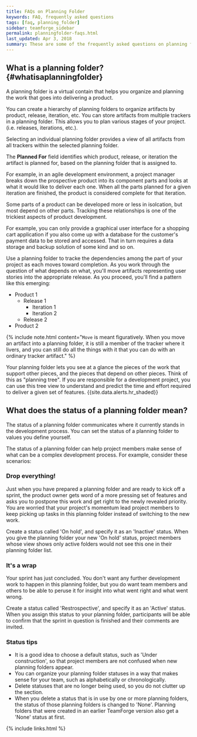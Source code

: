 ```yaml
---
title: FAQs on Planning Folder 
keywords: FAQ, frequently asked questions
tags: [faq, planning_folder]
sidebar: teamforge_sidebar
permalink: planningfolder-faqs.html
last_updated: Apr 3, 2018
summary: These are some of the frequently asked questions on planning folders.
---
```


## What is a planning folder? {#whatisaplanningfolder}

A planning folder is a virtual contain that helps you organize and planning the work that goes into delivering a product. 

You can create a hierarchy of planning folders to organize artifacts by product, release, iteration, etc. You can store artifacts from multiple trackers in a planning folder. This allows you to plan various stages of your project. (i.e. releases, iterations, etc.).

Selecting an individual planning folder provides a view of all artifacts from all trackers within the selected planning folder.

The **Planned For** field identifies which product, release, or iteration the artifact is planned for, based on the planning folder that is assigned to.

For example, in an agile development environment, a project manager breaks down the prospective product into its component parts and looks at what it would like to deliver each one. When all the parts planned for a given iteration are finished, the product is considered complete for that iteration.

Some parts of a product can be developed more or less in isolcation, but most depend on other parts. Tracking these relationships is one of the trickiest aspects of product development.

For example, you can only provide a graphical user interface for a shopping cart application if you also come up with a database for the customer's payment data to be stored and accessed. That in turn requires a data storage and backup solution of some kind and so on.

Use a planning folder to tracke the dependencies among the part of your project as each moves toward completion. As you work through the question of what depends on what, you'll move artifacts representing user stories into the appropriate release. As you proceed, you'll find a pattern like this emerging:

 * Product 1
   * Release 1
     * Iteration 1
     * Iteration 2
   * Release 2
 * Product 2
 
 {% include note.html content="`Move` is meant figuratively. When you move an artifact into a planning folder, it is still a member of the tracker where it livers, and you can still do all the things with it that you can do with an ordinary tracker artifact." %}

Your planning folder lets you see at a glance the pieces of the work that support other pieces, and the pieces that depend on other pieces. Think of this as "planning tree". If you are responsible for a development project, you can use this tree view to understand and predict the time and effort required to deliver a given set of features.
{{site.data.alerts.hr_shaded}}

## What does the status of a planning folder mean?

The status of a planning folder communicates where it currently stands in the development process. You can set the status of a planning folder to values you define yourself.

The status of a planning folder can help project members make sense of what can be a complex development process. For example, consider these scenarios:

### Drop everything!

Just when you have prepared a planning folder and are ready to kick off a sprint, the product owner gets word of a more pressing set of features and asks you to postpone this work and get right to the newly revealed priority. You are worried that your project's momentum lead project members to keep picking up tasks in this planning folder instead of switching to the new work.

Create a status called 'On hold', and specify it as an 'Inactive' status. When you give the planning folder your new 'On hold' status, project members whose view shows only active folders would not see this one in their planning folder list.

### It's a wrap

Your sprint has just concluded. You don't want any further development work to happen in this planning folder, but you do want team members and others to be able to peruse it for insight into what went right and what went wrong.

Create a status called 'Restrospective', and specify it as an 'Active' status. When you assign this status to your planning folder, participants will be able to confirm that the sprint in question is finished and their comments are invited.

### Status tips

* It is a good idea to choose a default status, such as 'Under construction', so that project members are not confused when new planning folders appear.
* You can organize your planning folder statuses in a way that makes sense for your team, such as alphabetically or chronologically.
* Delete statuses that are no longer being used, so you do not clutter up the section.
* When you delete a status that is in use by one or more planning folders, the status of those planning folders is changed to 'None'. Planning folders that were created in an earlier TeamForge version also get a 'None' status at first.


{% include links.html %}